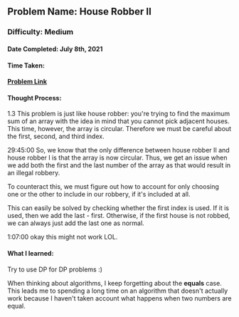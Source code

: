 ## Problem Name: House Robber II
### Difficulty: Medium
#### Date Completed: July 8th, 2021
#### Time Taken: 
#### [Problem Link](https://leetcode.com/problems/house-robber-ii/)

#### Thought Process:
1.3 This problem is just like house robber: you're trying to find the maximum sum of an array with the idea in mind that you cannot pick adjacent houses. This time, however, the
array is circular. Therefore we must be careful about the first, second, and third index.

29:45:00 So, we know that the only difference between house robber II and house robber I is that the array is now circular. Thus, we get an issue when we add both the first and the last number of the array as that would result in an illegal robbery.

To counteract this, we must figure out how to account for only choosing one or the other to include in our robbery, if it's included at all.

This can easily be solved by checking whether the first index is used. If it is used, then we add the last - first. Otherwise, if the first house is not robbed, we can always just add the last one as normal.

1:07:00 okay this might not work LOL.

#### What I learned:
Try to use DP for DP problems :)

When thinking about algorithms, I keep forgetting about the **equals** case. This leads me to spending a long time on an algorithm
that doesn't actually work because I haven't taken account what happens when two numbers are equal.
